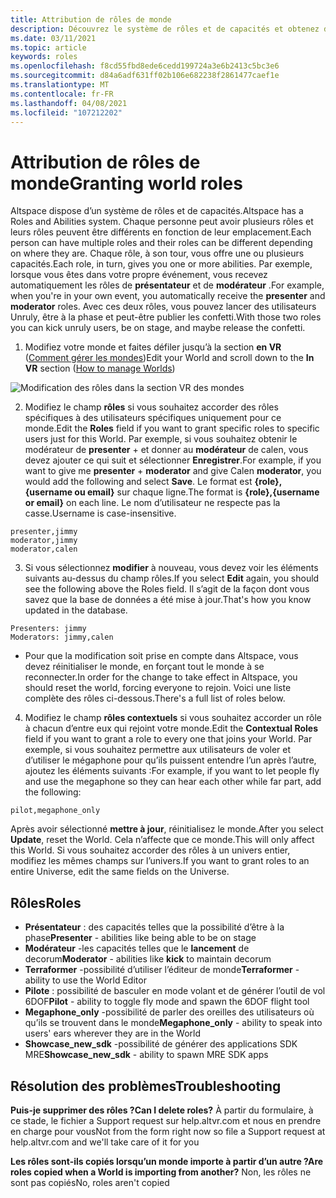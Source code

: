 ```yaml
---
title: Attribution de rôles de monde
description: Découvrez le système de rôles et de capacités et obtenez des instructions pas à pas pour donner aux utilisateurs des rôles dans vos mondes AltspaceVR.
ms.date: 03/11/2021
ms.topic: article
keywords: roles
ms.openlocfilehash: f8cd55fbd8ede6cedd199724a3e6b2413c5bc3e6
ms.sourcegitcommit: d84a6adf631ff02b106e682238f2861477caef1e
ms.translationtype: MT
ms.contentlocale: fr-FR
ms.lasthandoff: 04/08/2021
ms.locfileid: "107212202"
---
```

# <a name="granting-world-roles"></a><span data-ttu-id="c875b-104">Attribution de rôles de monde</span><span class="sxs-lookup"><span data-stu-id="c875b-104">Granting world roles</span></span>

<span data-ttu-id="c875b-105">Altspace dispose d’un système de rôles et de capacités.</span><span class="sxs-lookup"><span data-stu-id="c875b-105">Altspace has a Roles and Abilities system.</span></span> <span data-ttu-id="c875b-106">Chaque personne peut avoir plusieurs rôles et leurs rôles peuvent être différents en fonction de leur emplacement.</span><span class="sxs-lookup"><span data-stu-id="c875b-106">Each person can have multiple roles and their roles can be different depending on where they are.</span></span> <span data-ttu-id="c875b-107">Chaque rôle, à son tour, vous offre une ou plusieurs capacités.</span><span class="sxs-lookup"><span data-stu-id="c875b-107">Each role, in turn, gives you one or more abilities.</span></span> <span data-ttu-id="c875b-108">Par exemple, lorsque vous êtes dans votre propre événement, vous recevez automatiquement les rôles de **présentateur** et de **modérateur** .</span><span class="sxs-lookup"><span data-stu-id="c875b-108">For example, when you're in your own event, you automatically receive the **presenter** and **moderator** roles.</span></span> <span data-ttu-id="c875b-109">Avec ces deux rôles, vous pouvez lancer des utilisateurs Unruly, être à la phase et peut-être publier les confetti.</span><span class="sxs-lookup"><span data-stu-id="c875b-109">With those two roles you can kick unruly users, be on stage, and maybe release the confetti.</span></span> 

1. <span data-ttu-id="c875b-110">Modifiez votre monde et faites défiler jusqu’à la section **en VR** ([Comment gérer les mondes](managing-worlds.md))</span><span class="sxs-lookup"><span data-stu-id="c875b-110">Edit your World and scroll down to the **In VR** section ([How to manage Worlds](managing-worlds.md))</span></span>

![Modification des rôles dans la section VR des mondes](images/granting-roles.png)

2. <span data-ttu-id="c875b-112">Modifiez le champ **rôles** si vous souhaitez accorder des rôles spécifiques à des utilisateurs spécifiques uniquement pour ce monde.</span><span class="sxs-lookup"><span data-stu-id="c875b-112">Edit the **Roles** field if you want to grant specific roles to specific users just for this World.</span></span> <span data-ttu-id="c875b-113">Par exemple, si vous souhaitez obtenir le modérateur de **presenter**  +   et donner au **modérateur** de calen, vous devez ajouter ce qui suit et sélectionner **Enregistrer**.</span><span class="sxs-lookup"><span data-stu-id="c875b-113">For example, if you want to give me **presenter** + **moderator** and give Calen **moderator**, you would add the following and select **Save**.</span></span> <span data-ttu-id="c875b-114">Le format est **{role}, {username ou email}** sur chaque ligne.</span><span class="sxs-lookup"><span data-stu-id="c875b-114">The format is **{role},{username or email}** on each line.</span></span> <span data-ttu-id="c875b-115">Le nom d’utilisateur ne respecte pas la casse.</span><span class="sxs-lookup"><span data-stu-id="c875b-115">Username is case-insensitive.</span></span> 

```
presenter,jimmy
moderator,jimmy
moderator,calen
```

3. <span data-ttu-id="c875b-116">Si vous sélectionnez **modifier** à nouveau, vous devez voir les éléments suivants au-dessus du champ rôles.</span><span class="sxs-lookup"><span data-stu-id="c875b-116">If you select **Edit** again, you should see the following above the Roles field.</span></span> <span data-ttu-id="c875b-117">Il s’agit de la façon dont vous savez que la base de données a été mise à jour.</span><span class="sxs-lookup"><span data-stu-id="c875b-117">That's how you know updated in the database.</span></span>

```
Presenters: jimmy
Moderators: jimmy,calen
```

* <span data-ttu-id="c875b-118">Pour que la modification soit prise en compte dans Altspace, vous devez réinitialiser le monde, en forçant tout le monde à se reconnecter.</span><span class="sxs-lookup"><span data-stu-id="c875b-118">In order for the change to take effect in Altspace, you should reset the world, forcing everyone to rejoin.</span></span> <span data-ttu-id="c875b-119">Voici une liste complète des rôles ci-dessous.</span><span class="sxs-lookup"><span data-stu-id="c875b-119">There's a full list of roles below.</span></span>

4. <span data-ttu-id="c875b-120">Modifiez le champ **rôles contextuels** si vous souhaitez accorder un rôle à chacun d’entre eux qui rejoint votre monde.</span><span class="sxs-lookup"><span data-stu-id="c875b-120">Edit the **Contextual Roles** field if you want to grant a role to every one that joins your World.</span></span> <span data-ttu-id="c875b-121">Par exemple, si vous souhaitez permettre aux utilisateurs de voler et d’utiliser le mégaphone pour qu’ils puissent entendre l’un après l’autre, ajoutez les éléments suivants :</span><span class="sxs-lookup"><span data-stu-id="c875b-121">For example, if you want to let people fly and use the megaphone so they can hear each other while far part, add the following:</span></span>

```
pilot,megaphone_only
```

<span data-ttu-id="c875b-122">Après avoir sélectionné **mettre à jour**, réinitialisez le monde.</span><span class="sxs-lookup"><span data-stu-id="c875b-122">After you select **Update**, reset the World.</span></span> <span data-ttu-id="c875b-123">Cela n’affecte que ce monde.</span><span class="sxs-lookup"><span data-stu-id="c875b-123">This will only affect this World.</span></span> <span data-ttu-id="c875b-124">Si vous souhaitez accorder des rôles à un univers entier, modifiez les mêmes champs sur l’univers.</span><span class="sxs-lookup"><span data-stu-id="c875b-124">If you want to grant roles to an entire Universe, edit the same fields on the Universe.</span></span> 

## <a name="roles"></a><span data-ttu-id="c875b-125">Rôles</span><span class="sxs-lookup"><span data-stu-id="c875b-125">Roles</span></span> 

* <span data-ttu-id="c875b-126">**Présentateur** : des capacités telles que la possibilité d’être à la phase</span><span class="sxs-lookup"><span data-stu-id="c875b-126">**Presenter** - abilities like being able to be on stage</span></span>
* <span data-ttu-id="c875b-127">**Modérateur** -les capacités telles que le **lancement** de decorum</span><span class="sxs-lookup"><span data-stu-id="c875b-127">**Moderator** - abilities like **kick** to maintain decorum</span></span>
* <span data-ttu-id="c875b-128">**Terraformer** -possibilité d’utiliser l’éditeur de monde</span><span class="sxs-lookup"><span data-stu-id="c875b-128">**Terraformer** - ability to use the World Editor</span></span>
* <span data-ttu-id="c875b-129">**Pilote** : possibilité de basculer en mode volant et de générer l’outil de vol 6DOF</span><span class="sxs-lookup"><span data-stu-id="c875b-129">**Pilot** - ability to toggle fly mode and spawn the 6DOF flight tool</span></span>
* <span data-ttu-id="c875b-130">**Megaphone_only** -possibilité de parler des oreilles des utilisateurs où qu’ils se trouvent dans le monde</span><span class="sxs-lookup"><span data-stu-id="c875b-130">**Megaphone_only** - ability to speak into users' ears wherever they are in the World</span></span>
* <span data-ttu-id="c875b-131">**Showcase_new_sdk** -possibilité de générer des applications SDK MRE</span><span class="sxs-lookup"><span data-stu-id="c875b-131">**Showcase_new_sdk** - ability to spawn MRE SDK apps</span></span>

## <a name="troubleshooting"></a><span data-ttu-id="c875b-132">Résolution des problèmes</span><span class="sxs-lookup"><span data-stu-id="c875b-132">Troubleshooting</span></span>

<span data-ttu-id="c875b-133">**Puis-je supprimer des rôles ?**</span><span class="sxs-lookup"><span data-stu-id="c875b-133">**Can I delete roles?**</span></span>
<span data-ttu-id="c875b-134">À partir du formulaire, à ce stade, le fichier a Support request sur help.altvr.com et nous en prendre en charge pour vous</span><span class="sxs-lookup"><span data-stu-id="c875b-134">Not from the form right now so file a Support request at help.altvr.com and we'll take care of it for you</span></span>

<span data-ttu-id="c875b-135">**Les rôles sont-ils copiés lorsqu’un monde importe à partir d’un autre ?**</span><span class="sxs-lookup"><span data-stu-id="c875b-135">**Are roles copied when a World is importing from another?**</span></span>
<span data-ttu-id="c875b-136">Non, les rôles ne sont pas copiés</span><span class="sxs-lookup"><span data-stu-id="c875b-136">No, roles aren't copied</span></span>